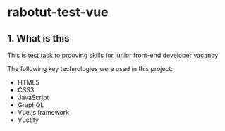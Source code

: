 # rabotut-test-vue

## 1. What is this

This is test task to prooving skills for junior front-end developer vacancy

The following key technologies were used in this project:
- HTML5
- CSS3
- JavaScript
- GraphQL
- Vue.js framework
- Vuetify
